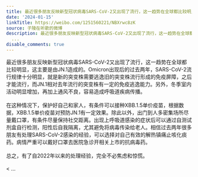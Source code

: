 ```yaml
---
title: 最近很多朋友反映新型冠状病毒SARS-CoV-2又出现了流行，这一趋势在全球都比较明显，这主要是由JN.1造成的。Omicron出现后的过去两年，SARS-CoV-2流行规律十分明...
date: '2024-01-15'
linkTitle: https://weibo.com/1251560221/NBXrwc8zK
source: 子陵在听歌的微博
description: 最近很多朋友反映新型冠状病毒SARS-CoV-2又出现了流行，这一趋势在全球都比较明显，这主要是由JN.1造成的。Omicron出现后的过去两年，SARS-CoV-2流行规律十分明显，就是新的突变株需要逃逸旧的突变株流行形成的免疫屏障，之后才能流行，而JN.1相对去年流行的突变株有一定的免疫逃逸能力。另外，冬季室内活动明显增加，再加上通风不良，容易造成呼吸道疾病传播。<br><br>在这种情况下，保护好自己和家人，有条件可以接种XBB.1.5单价疫苗，根据数据，XBB.1.5单价疫苗对预防JN.1有一定效果。除此以外，出门到人多密集场所尽量戴口罩，有条件尽量保持社交距离。出现上呼吸道感染的症状后可以通过自测试剂盒自行检测，阳性后自我隔离，尤其避免将病毒传染给老人。相信过去两年很多朋友有处理SARS-CoV-2感染的经验，可以选择对自己有效的解热镇痛止咳化痰药。病情严重可以戴好口罩去医院急诊开相关上市的抗病毒药。<br><br>总之，有了自2022年以来的处理经验，完全不必焦虑和惊慌。<br><br><
  ...
disable_comments: true
---
```

最近很多朋友反映新型冠状病毒SARS-CoV-2又出现了流行，这一趋势在全球都比较明显，这主要是由JN.1造成的。Omicron出现后的过去两年，SARS-CoV-2流行规律十分明显，就是新的突变株需要逃逸旧的突变株流行形成的免疫屏障，之后才能流行，而JN.1相对去年流行的突变株有一定的免疫逃逸能力。另外，冬季室内活动明显增加，再加上通风不良，容易造成呼吸道疾病传播。<br><br>在这种情况下，保护好自己和家人，有条件可以接种XBB.1.5单价疫苗，根据数据，XBB.1.5单价疫苗对预防JN.1有一定效果。除此以外，出门到人多密集场所尽量戴口罩，有条件尽量保持社交距离。出现上呼吸道感染的症状后可以通过自测试剂盒自行检测，阳性后自我隔离，尤其避免将病毒传染给老人。相信过去两年很多朋友有处理SARS-CoV-2感染的经验，可以选择对自己有效的解热镇痛止咳化痰药。病情严重可以戴好口罩去医院急诊开相关上市的抗病毒药。<br><br>总之，有了自2022年以来的处理经验，完全不必焦虑和惊慌。<br><br>< ...